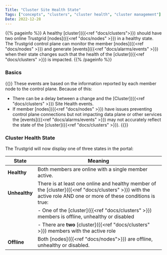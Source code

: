 ```yaml
---
Title: "Cluster Site Health State"
Tags: ["concepts", "clusters", "cluster health", "cluster management"]
Date: 2022-12-28
---
```


{{% pageinfo %}}
A healthy [cluster]({{<ref "docs/clusters">}}) should have two online Trustgrid [nodes]({{<ref "docs/nodes" >}}) in a healthy state. The Trustgrid control plane can monitor the member [nodes]({{<ref "docs/nodes" >}}) and generate [events]({{<ref "docs/alarms/events" >}}) when their state changes such that the health of the [cluster]({{<ref "docs/clusters" >}}) is impacted.
{{% /pageinfo %}}

### Basics

{{<alert>}}
These events are based on the information reported by each member node to the control plane. Because of this:

- There can be a delay between a change and the [Cluster]({{<ref "docs/clusters" >}}) Site Health events.
- If member [nodes]({{<ref "docs/nodes" >}}) have issues preventing control plane connections but not impacting data plane or other services the [events]({{<ref "docs/alarms/events" >}}) may not accurately reflect the state of the [cluster]({{<ref "docs/clusters" >}}).
  {{</alert>}}

### Cluster Health State

The Trustgrid will now display one of three states in the portal:

| State         | Meaning                                                                                                                                                        |
| ------------- | -------------------------------------------------------------------------------------------------------------------------------------------------------------- |
| **Healthy**   | Both members are online with a single member active.                                                                                                           |
| **Unhealthy** | There is at least one online and healthy member of the [cluster]({{<ref "docs/clusters" >}}) with the active role AND one or more of these conditions is true: |
|               | - One of the [cluster]({{<ref "docs/clusters" >}}) members is offline, unhealthy or disabled                                                                   |
|               | - There are **two** [cluster]({{<ref "docs/clusters" >}}) members with the active role                                                                         |
| **Offline**   | Both [nodes]({{<ref "docs/nodes">}}) are offline, unhealthy or disabled.                                                                                       |
